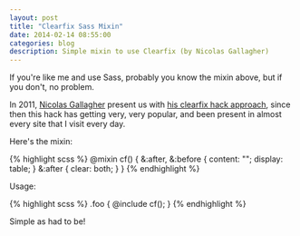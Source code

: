 ```yaml
---
layout: post
title: "Clearfix Sass Mixin"
date: 2014-02-14 08:55:00
categories: blog
description: Simple mixin to use Clearfix (by Nicolas Gallagher)
---
```


<div class="wrapper" markdown="1">
If you're like me and use Sass, probably you know the mixin above, but if you don't, no problem.

In 2011, <a href="https://twitter.com/necolas" target="_target">Nicolas Gallagher</a> present us with <a href="http://nicolasgallagher.com/micro-clearfix-hack/" target="_blank">his clearfix hack approach</a>, since then this hack has getting very, very popular, and been present in almost every site that I visit every day.

Here's the mixin:
</div>

{% highlight scss %}
@mixin cf() {
  &:after,
  &:before {
      content: "";
      display: table;
  }
  &:after {
      clear: both;
  }
}
{% endhighlight %}

<div class="wrapper" markdown="1">
Usage:
</div>

{% highlight scss %}
.foo {
  @include cf();
}
{% endhighlight %}

<div class="wrapper" markdown="1">
Simple as had to be!
</div>
